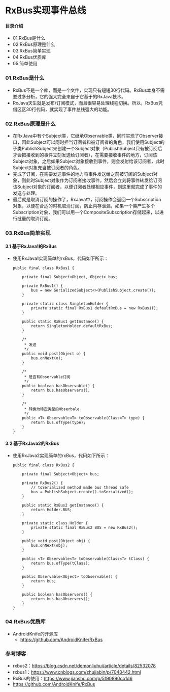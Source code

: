 # RxBus实现事件总线
#### 目录介绍
- 01.RxBus是什么
- 02.RxBus原理是什么
- 03.RxBus简单实现
- 04.RxBus优质库
- 05.简单使用


### 01.RxBus是什么
- RxBus不是一个库，而是一个文件，实现只有短短30行代码。RxBus本身不需要过多分析，它的强大完全来自于它基于的RxJava技术。
- RxJava天生就是发布/订阅模式，而且很容易处理线程切换。所以，RxBus凭借区区30行代码，就实现了事件总线强大的功能。


### 02.RxBus原理是什么
- 在RxJava中有个Subject类，它继承Observable类，同时实现了Observer接口，因此Subject可以同时担当订阅者和被订阅者的角色，我们使用Subject的子类PublishSubject来创建一个Subject对象（PublishSubject只有被订阅后才会把接收到的事件立刻发送给订阅者），在需要接收事件的地方，订阅该Subject对象，之后如果Subject对象接收到事件，则会发射给该订阅者，此时Subject对象充当被订阅者的角色。
- 完成了订阅，在需要发送事件的地方将事件发送给之前被订阅的Subject对象，则此时Subject对象作为订阅者接收事件，然后会立刻将事件转发给订阅该Subject对象的订阅者，以便订阅者处理相应事件，到这里就完成了事件的发送与处理。
- 最后就是取消订阅的操作了，RxJava中，订阅操作会返回一个Subscription对象，以便在合适的时机取消订阅，防止内存泄漏，如果一个类产生多个Subscription对象，我们可以用一个CompositeSubscription存储起来，以进行批量的取消订阅。



### 03.RxBus简单实现
#### 3.1 基于RxJava1的RxBus
- 使用RxJava1实现简单的rxBus，代码如下所示：
    ```
    public final class RxBus1 {
    
        private final Subject<Object, Object> bus;
    
        private RxBus1() {
            bus = new SerializedSubject<>(PublishSubject.create());
        }
    
        private static class SingletonHolder {
            private static final RxBus1 defaultRxBus = new RxBus1();
        }
    
        public static RxBus1 getInstance() {
            return SingletonHolder.defaultRxBus;
        }
    
        /*
         * 发送
         */
        public void post(Object o) {
            bus.onNext(o);
        }
    
        /*
         * 是否有Observable订阅
         */
        public boolean hasObservable() {
            return bus.hasObservers();
        }
    
        /*
         * 转换为特定类型的Obserbale
         */
        public <T> Observable<T> toObservable(Class<T> type) {
            return bus.ofType(type);
        }
    }
    ```

#### 3.2 基于RxJava2的RxBus
- 使用RxJava2实现简单的rxBus，代码如下所示：
    ```
    public final class RxBus2 {
    
        private final Subject<Object> bus;
    
        private RxBus2() {
            // toSerialized method made bus thread safe
            bus = PublishSubject.create().toSerialized();
        }
    
        public static RxBus2 getInstance() {
            return Holder.BUS;
        }
    
        private static class Holder {
            private static final RxBus2 BUS = new RxBus2();
        }
    
        public void post(Object obj) {
            bus.onNext(obj);
        }
    
        public <T> Observable<T> toObservable(Class<T> tClass) {
            return bus.ofType(tClass);
        }
    
        public Observable<Object> toObservable() {
            return bus;
        }
    
        public boolean hasObservers() {
            return bus.hasObservers();
        }
    }
    ```



### 04.RxBus优质库
- AndroidKnife的开源库
    - https://github.com/AndroidKnife/RxBus





### 参考博客
- rxbus2：https://blog.csdn.net/demonliuhui/article/details/82532078
- rxbus1：https://www.cnblogs.com/zhujiabin/p/7043442.html
- RxBus的使用：https://www.jianshu.com/p/5f90890cb1d6
- https://github.com/AndroidKnife/RxBus






